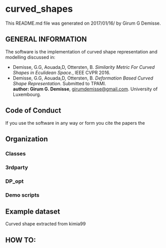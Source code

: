# curved_shapes
This README.md file was generated on 2017/01/16/ by Girum G Demisse.

## GENERAL INFORMATION 
The software is the implementation of curved shape representation
and modelling discussed in:
* Demisse, G.G, Aouada,D, Ottersten, B. *Similarity Metric For Curved
  Shapes in Eculidean Space.*, IEEE CVPR 2016.
* Demisse, G.G, Aouada,D, Ottersten, B. *Deformation Based Curved Shape
  Representation*. Submitted to TPAMI.<br />
**author: Girum G. Demisse**, girumdemisse@gmail.com. University of 
  Luxembourg.
## Code of Conduct
If you use the software in any way or form you cite the papers the
   
## Organization
### Classes
### 3rdparty
### DP_opt
### Demo scripts
## Example dataset
Curved shape extracted from kimia99
## HOW TO:
 
